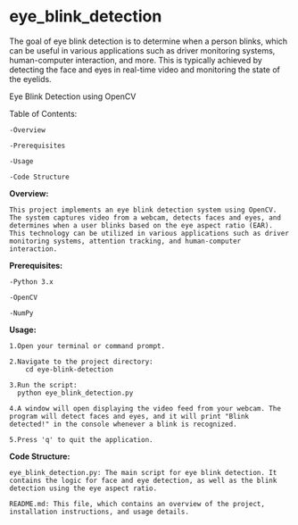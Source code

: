 # eye_blink_detection
The goal of eye blink detection is to determine when a person blinks, which can be useful in various applications such as driver monitoring systems, human-computer interaction, and more. This is typically achieved by detecting the face and eyes in real-time video and monitoring the state of the eyelids.

Eye Blink Detection using OpenCV

Table of Contents:
  
    -Overview
  
    -Prerequisites
  
    -Usage
  
    -Code Structure

**Overview:**

    This project implements an eye blink detection system using OpenCV. The system captures video from a webcam, detects faces and eyes, and determines when a user blinks based on the eye aspect ratio (EAR). This technology can be utilized in various applications such as driver monitoring systems, attention tracking, and human-computer interaction.

**Prerequisites:**
  
    -Python 3.x
  
    -OpenCV
  
    -NumPy

**Usage:**

    1.Open your terminal or command prompt.

    2.Navigate to the project directory:
        cd eye-blink-detection

    3.Run the script:
      python eye_blink_detection.py

    4.A window will open displaying the video feed from your webcam. The program will detect faces and eyes, and it will print "Blink detected!" in the console whenever a blink is recognized.

    5.Press 'q' to quit the application.

**Code Structure:**

    eye_blink_detection.py: The main script for eye blink detection. It contains the logic for face and eye detection, as well as the blink detection using the eye aspect ratio.
  
    README.md: This file, which contains an overview of the project, installation instructions, and usage details.
